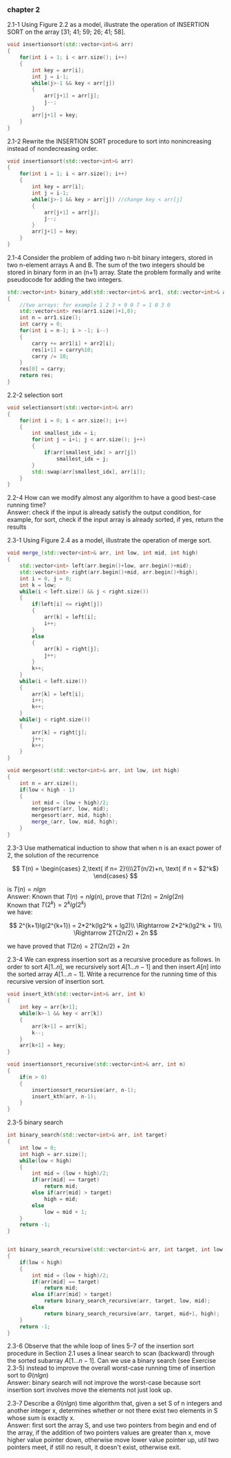 ### chapter 2


2.1-1 Using Figure 2.2 as a model, illustrate the operation of INSERTION SORT on the array [31; 41; 59; 26; 41; 58].  
```cpp
void insertionsort(std::vector<int>& arr)
{
    for(int i = 1; i < arr.size(); i++)
    {
        int key = arr[i];
        int j = i-1;
        while(j>-1 && key < arr[j])
        {
            arr[j+1] = arr[j];
            j--;
        }
        arr[j+1] = key;
    }
}
```

2.1-2 Rewrite the INSERTION SORT procedure to sort into nonincreasing instead of nondecreasing order.  
```cpp
void insertionsort(std::vector<int>& arr)
{
    for(int i = 1; i < arr.size(); i++)
    {
        int key = arr[i];
        int j = i-1;
        while(j>-1 && key > arr[j]) //change key < arr[j]
        {
            arr[j+1] = arr[j];
            j--;
        }
        arr[j+1] = key;
    }
}
```

2.1-4 Consider the problem of adding two n-bit binary integers, stored in two n-element arrays A and B. The sum of the two integers should be stored in binary form in an (n+1) array. State the problem formally and write pseudocode for adding the two integers.  
```cpp
std::vector<int> binary_add(std::vector<int>& arr1, std::vector<int>& arr2)
{
    //two arrays: for example 1 2 3 + 9 0 7 = 1 0 3 0
    std::vector<int> res(arr1.size()+1,0);
    int n = arr1.size();
    int carry = 0;
    for(int i = n-1; i > -1; i--)
    {
        carry += arr1[i] + arr2[i];
        res[i+1] = carry%10;
        carry /= 10;
    }
    res[0] = carry;
    return res;
}
```


2.2-2 selection sort  
```cpp
void selectionsort(std::vector<int>& arr)
{
    for(int i = 0; i < arr.size(); i++)
    {
        int smallest_idx = i;
        for(int j = i+1; j < arr.size(); j++)
        {
            if(arr[smallest_idx] > arr[j])
                smallest_idx = j;
        }
        std::swap(arr[smallest_idx], arr[i]);
    }
}
```


2.2-4 How can we modify almost any algorithm to have a good best-case running time?  
Answer: check if the input is already satisfy the output condition, for example, for sort, check if the input array is already sorted, if yes, return the results


2.3-1 Using Figure 2.4 as a model, illustrate the operation of merge sort.  
```cpp
void merge_(std::vector<int>& arr, int low, int mid, int high)
{
    std::vector<int> left(arr.begin()+low, arr.begin()+mid);
    std::vector<int> right(arr.begin()+mid, arr.begin()+high);
    int i = 0, j = 0;
    int k = low;
    while(i < left.size() && j < right.size())
    {
        if(left[i] <= right[j])
        {
            arr[k] = left[i];
            i++;
        }
        else
        {
            arr[k] = right[j];
            j++;
        }
        k++;
    }
    while(i < left.size())
    {
        arr[k] = left[i];
        i++;
        k++;
    }
    while(j < right.size())
    {
        arr[k] = right[j];
        j++;
        k++;
    }
}

void mergesort(std::vector<int>& arr, int low, int high)
{
    int n = arr.size();
    if(low < high - 1)
    {
        int mid = (low + high)/2;
        mergesort(arr, low, mid);
        mergesort(arr, mid, high);
        merge_(arr, low, mid, high);
    }
}
```

2.3-3 Use mathematical induction to show that when n is an exact power of 2, the solution of the recurrence  



$$
T(n) = \begin{cases} 2,\text{ if n= 2}\\\\2T(n/2)+n, \text{ if n = $2^k$} \end{cases}
$$


is $T(n) = nlgn$  
Answer: 
Known that $T(n) = nlg(n)$, prove that $T(2n) = 2nlg(2n)$  
Known that $T(2^k) = 2^klg(2^k)$  
we have:  






$$
2^{k+1}lg(2^{k+1}) = 2*2^k(lg2^k + lg2)\\
\Rightarrow 2*2^k(lg2^k + 1)\\
\Rightarrow 2T(2n/2) + 2n  
$$



we have proved that $T(2n) = 2T(2n/2) + 2n$  




2.3-4 We can express insertion sort as a recursive procedure as follows. In order to sort $A[1..n]$, we recursively sort $A[1...n-1]$ and then insert $A[n]$ into the sorted array $A[1...n-1]$. Write a recurrence for the running time of this recursive version of insertion sort.  
```cpp
void insert_kth(std::vector<int>& arr, int k)
{
    int key = arr[k+1];
    while(k>-1 && key < arr[k])
    {
        arr[k+1] = arr[k];
        k--;
    }
    arr[k+1] = key;
}

void insertionsort_recursive(std::vector<int>& arr, int n)
{
    if(n > 0)
    {
        insertionsort_recursive(arr, n-1);
        insert_kth(arr, n-1);
    }
}
```


2.3-5 binary search  
```cpp
int binary_search(std::vector<int>& arr, int target)
{
    int low = 0;
    int high = arr.size();
    while(low < high)
    {
        int mid = (low + high)/2;
        if(arr[mid] == target)
            return mid;
        else if(arr[mid] > target)
            high = mid;
        else
            low = mid + 1;
    }
    return -1;
}


int binary_search_recursive(std::vector<int>& arr, int target, int low, int high)
{
    if(low < high)
    {
        int mid = (low + high)/2;
        if(arr[mid] == target)
            return mid;
        else if(arr[mid] > target)
            return binary_search_recursive(arr, target, low, mid);
        else
            return binary_search_recursive(arr, target, mid+1, high);
    }
    return -1;
}

```


2.3-6 Observe that the while loop of lines 5–7 of the insertion sort procedure in Section 2.1 uses a linear search to scan (backward) through the sorted subarray $A[1...n-1]$. Can we use a binary search (see Exercise 2.3-5) instead to improve the overall worst-case running time of insertion sort to $\Theta(nlgn)$  
Answer: binary search will not improve the worst-case because sort insertion sort involves move the elements not just look up.




2.3-7 Describe a $\Theta(nlgn)$ time algorithm that, given a set S of n integers and another integer x, determines whether or not there exist two elements in S whose sum is exactly x.  
Answer: first sort the array S,  and use two pointers from begin and end of the array, if the addition of two pointers values are greater than x, move higher value pointer down, otherwise move lower value pointer up, util two pointers meet, if still no result, it doesn't exist, otherwise exit.